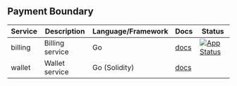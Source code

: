 ## Payment Boundary

| Service      | Description          | Language/Framework | Docs                                                  | Status                                                                                                                                                            |
|--------------|----------------------|--------------------|-------------------------------------------------------|-------------------------------------------------------------------------------------------------------------------------------------------------------------------|
| billing      | Billing service      | Go                 | [docs](./internal/boundaries/payment/billing/README.md)         | [![App Status](https://argo.shortlink.best/api/badge?name=shortlink-billing&revision=true)](https://argo.shortlink.best/applications/shortlink-billing)           |
| wallet       | Wallet service       | Go (Solidity)      | [docs](./internal/boundaries/payment/wallet/README.md)          |                                                                                                                                                                   |
